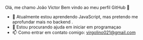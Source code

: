 Olá, me chamo João Victor
Bem vindo ao meu perfil GitHub 👋


- 🌱 Atualmente estou aprendendo JavaScript, mas pretendo me aprofundar mais no backend .
- 🤔 Estou procurando ajuda em iniciar em programaçao
- 📫 Como entrar em contato comigo: virgolino021@gmail.com
